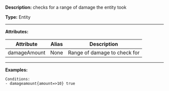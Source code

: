 **Description:** checks for a range of damage the entity took

**Type:** Entity

---

**Attributes:**

| Attribute         | Alias | Description                  |
| ----------------- | ----- | ---------------------------- |
| damageAmount      | None  | Range of damage to check for |

---

**Examples:**

```
Conditions:
- damageamount{amount=>10} true
```
